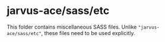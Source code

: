 # jarvus-ace/sass/etc

This folder contains miscellaneous SASS files. Unlike `"jarvus-ace/sass/etc"`, these files
need to be used explicitly.
